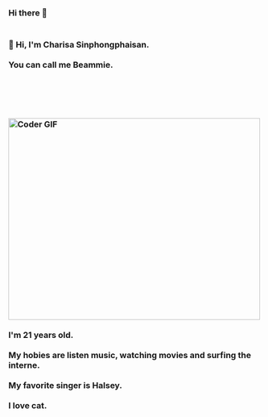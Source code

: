 ### Hi there 👋

<!--
**badabie1999/badabie1999** is a ✨ _special_ ✨ repository because its `README.md` (this file) appears on your GitHub profile.

Here are some ideas to get you started:

- 🔭 I’m currently working on ...
- 🌱 I’m currently learning ...
- 👯 I’m looking to collaborate on ...
- 🤔 I’m looking for help with ...
- 💬 Ask me about ...
- 📫 How to reach me: ...
- 😄 Pronouns: ...
- ⚡ Fun fact: ...
-->
<h3 align="left">
 <abc>
  <br>👋 Hi, I'm Charisa Sinphongphaisan.<br>
  <br> You can call me Beammie.  <br>
  
  <br>  <br>
  <br> 
    <br>
    <img src="https://i.pinimg.com/originals/2e/ba/73/2eba73d5c3387b994b9b378dbca58672.gif" alt="Coder GIF" width="500" height="400"> <br>
    <br> I'm 21 years old. <br>
  <br> My hobies are listen music, watching movies and surfing the interne. <br>
  <br> My favorite singer is Halsey. <br>
  <br> I love cat. <br>
 </abc>
</h3> 

   